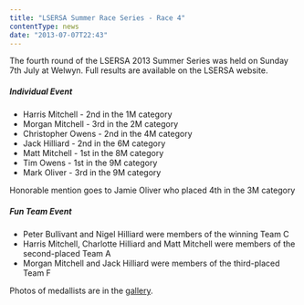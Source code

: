 ```yaml
---
title: "LSERSA Summer Race Series - Race 4"
contentType: news
date: "2013-07-07T22:43"
---
```


The fourth round of the LSERSA 2013 Summer Series was held on Sunday 7th July at Welwyn. Full
results are available on the LSERSA website.

##### Individual Event
* Harris Mitchell - 2nd in the 1M category
* Morgan Mitchell - 3rd in the 2M category
* Christopher Owens - 2nd in the 4M category
* Jack Hilliard - 2nd in the 6M category
* Matt Mitchell - 1st in the 8M category
* Tim Owens - 1st in the 9M category
* Mark Oliver - 3rd in the 9M category

Honorable mention goes to Jamie Oliver who placed 4th in the 3M category


##### Fun Team Event
* Peter Bullivant and Nigel Hilliard were members of the winning Team C
* Harris Mitchell, Charlotte Hilliard and Matt Mitchell were members of the second-placed Team A
* Morgan Mitchell and Jack Hilliard were members of the third-placed Team F

Photos of medallists are in the [gallery](/gallery/2013/130707_LSERSA_welwyn).